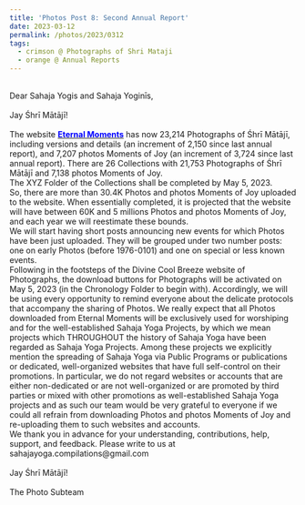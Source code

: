 ```yaml
---
title: 'Photos Post 8: Second Annual Report'
date: 2023-03-12
permalink: /photos/2023/0312
tags:
  - crimson @ Photographs of Shri Mataji
  - orange @ Annual Reports
---
```


<p>
<br>
Dear Sahaja Yogis and Sahaja Yoginīs,<br>
<br>
Jay Śhrī Mātājī!<br>
<br>
The website <a href="https://eternalmoments.smugmug.com/"> <font color="blue"><b>Eternal Moments</b></font></a> has now 23,214 Photographs of Śhrī Mātājī, including versions and details (an increment of 2,150 since last annual report), and 7,207 photos Moments of Joy (an increment of 3,724 since last annual report). There are 26 Collections with 21,753 Photographs of Śhrī Mātājī and 7,138 photos Moments of Joy.<br>
The XYZ Folder of the Collections shall be completed by May 5, 2023.<br>
So, there are more than 30.4K Photos and photos Moments of Joy uploaded to the website. When essentially completed, it is projected that the website will have between 60K and 5 millions Photos and photos Moments of Joy, and each year we will reestimate these bounds.<br>
We will start having short posts announcing new events for which Photos have been just uploaded. They will be grouped under two number posts: one on early Photos (before 1976-0101) and one on special or less known events.<br>
Following in the footsteps of the Divine Cool Breeze website of Photographs, the download buttons for Photographs will be activated on May 5, 2023 (in the Chronology Folder to begin with). Accordingly, we will be using every opportunity to remind everyone about the delicate protocols that accompany the sharing of Photos. We really expect that all Photos downloaded from Eternal Moments will be exclusively used for worshiping and for the well-established Sahaja Yoga Projects, by which we mean projects which THROUGHOUT the history of Sahaja Yoga have been regarded as Sahaja Yoga Projects. Among these projects we explicitly mention the spreading of Sahaja Yoga via Public Programs or publications or dedicated, well-organized websites that have full self-control on their promotions. In particular, we do not regard websites or accounts that are either non-dedicated or are not well-organized or are promoted by third parties or mixed with other promotions as well-established Sahaja Yoga projects and as such our team would be very grateful to everyone if we could all refrain from downloading Photos and photos Moments of Joy and re-uploading them to such websites and accounts.<br>
We thank you in advance for your understanding, contributions, help, support, and feedback. Please write to us at sahajayoga.compilations@gmail.com<br>
<br>
Jay Śhrī Mātājī!<br>
<br>
The Photo Subteam<br>
</p>